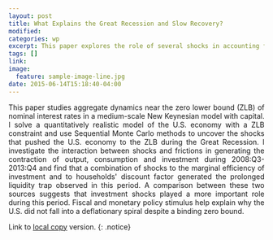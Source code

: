 ```yaml
---
layout: post
title: What Explains the Great Recession and Slow Recovery?
modified:
categories: wp
excerpt: This paper explores the role of several shocks in accounting for the decline in economic activity during the U.S. Great Recession. <i>This version&#58 May 2015</i>
tags: []
link:
image:
  feature: sample-image-line.jpg
date: 2015-06-14T15:18:40-04:00
---
```

<p style="text-align:justify">
This paper studies aggregate dynamics near the zero lower bound (ZLB) of nominal interest rates in a medium-scale New Keynesian model with capital. I solve a quantitatively realistic model of the U.S. economy with a ZLB constraint and use Sequential Monte Carlo methods to uncover the shocks that pushed the U.S. economy to the ZLB during the Great Recession. I investigate the interaction between shocks and frictions in generating the contraction of output, consumption and investment during 2008:Q3- 2013:Q4 and find that a combination
of shocks to the marginal efficiency of investment and to households' discount factor generated the prolonged liquidity trap observed in this period. A comparison between these two sources suggests that investment shocks played a more important role during this period. Fiscal and monetary policy stimulus help explain why the U.S. did not fall into a deflationary spiral despite a binding zero bound. </p>

Link to [local copy](/documents/PCB_GreatRecession_June2015.pdf) version.
{: .notice}
